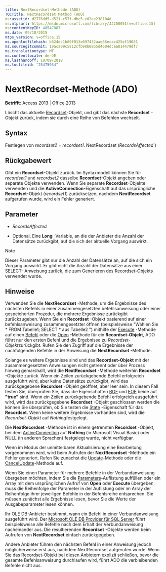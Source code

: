 ```yaml
---
title: NextRecordset-Methode (ADO)
TOCTitle: NextRecordset Method (ADO)
ms:assetid: d2776dd5-d521-c57f-dbe5-e02ee238104d
ms:mtpsurl: https://msdn.microsoft.com/library/JJ250051(v=office.15)
ms:contentKeyID: 48547887
ms.date: 09/18/2015
mtps_version: v=office.15
ms.openlocfilehash: b824dc1b00f913e097432aae65ecac425ef19031
ms.sourcegitcommit: 19aca09c5812cfb98b68b5d4604dcaa814479df7
ms.translationtype: MT
ms.contentlocale: de-DE
ms.lasthandoff: 10/09/2018
ms.locfileid: "25475934"
---
```

# <a name="nextrecordset-method-ado"></a>NextRecordset-Methode (ADO)


**Betrifft**: Access 2013 | Office 2013
 

Löscht das aktuelle [Recordset](recordset-object-ado.md)-Objekt, und gibt das nächste **Recordset** -Objekt zurück, indem sie durch eine Reihe von Befehlen wechselt.

## <a name="syntax"></a>Syntax

Festlegen von *recordset2* = *recordset1*. NextRecordset (*RecordsAffected* )

## <a name="return-value"></a>Rückgabewert

Gibt ein **Recordset**-Objekt zurück. Im Syntaxmodell können Sie für *recordset1* und *recordset2* dasselbe **Recordset**-Objekt angeben oder separate Objekte verwenden. Wenn Sie separate **Recordset**-Objekte verwenden und die **ActiveConnection**-Eigenschaft auf das ursprüngliche **Recordset**-Objekt (*recordset1*) zurücksetzen, nachdem **NextRecordset** aufgerufen wurde, wird ein Fehler generiert.

## <a name="parameters"></a>Parameter

- *RecordsAffected*

- Optional. Eine **Long** -Variable, an die der Anbieter die Anzahl der Datensätze zurückgibt, auf die sich der aktuelle Vorgang auswirkt.


> [!NOTE]
> <P>Dieser Parameter gibt nur die Anzahl der Datensätze an, auf die sich ein Vorgang auswirkt. Er gibt nicht die Anzahl der Datensätze aus einer SELECT- Anweisung zurück, die zum Generieren des Recordset-Objekts verwendet wurde.</P>



## <a name="remarks"></a>Hinweise

Verwenden Sie die **NextRecordset** -Methode, um die Ergebnisse des nächsten Befehls in einer zusammengesetzten befehlsanweisung oder einer gespeicherten Prozedur, die mehrere Ergebnisse zurückgibt zurückzugeben. Wenn Sie ein **Recordset** -Objekt basierend auf einer befehlsanweisung zusammengesetzter öffnen (beispielsweise "Wählen Sie \* FROM Tabelle1; SELECT \* aus Tabelle2 ") mithilfe der [Execute](https://msdn.microsoft.com/library/jj248785\(v=office.15\)) -Methode auf einen [Befehl](command-object-ado.md) oder die [Open](open-method-ado-recordset.md) -Methode für ein **Recordset-Objekt**, ADO führt nur den ersten Befehl und die Ergebnisse zu *Recordset-Objekt*zurückgibt. Rufen Sie den Zugriff auf die Ergebnisse der nachfolgenden Befehle in der Anweisung die **NextRecordset** -Methode.

Solange es weitere Ergebnisse sind und das **Recordset-Objekt** mit der zusammengesetzten Anweisungen nicht getrennt oder über Prozess hinweg gemarshallt, wird die **NextRecordset** -Methode weiterhin **Recordset** -Objekte zurück. Wenn ein Zeilen zurückgebende Befehl erfolgreich ausgeführt wird, aber keine Datensätze zurückgibt, wird das zurückgegebene **Recordset** -Objekt geöffnet, aber leer sein. In diesem Fall testen Sie, überprüfen Sie, dass die Eigenschaften [BOF](bof-eof-properties-ado.md) und [EOF](bof-eof-properties-ado.md) beide auf **"true"** sind. Wenn ein Zeilen zurückgebende Befehl erfolgreich ausgeführt wird, wird das zurückgegebene **Recordset** -Objekt geschlossen werden die können Sie überprüfen, ob Sie testen die [State](state-property-ado.md) -Eigenschaft für das **Recordset**. Wenn keine weitere Ergebnisse vorhanden sind, wird die *Recordset-Objekt* auf *Nothing*festgelegt.

Die **NextRecordset** -Methode ist in einem getrennten **Recordset** -Objekt, bei dem [ActiveConnection](activeconnection-property-ado.md) auf **Nothing** (in Microsoft Visual Basic) oder NULL (in anderen Sprachen) festgelegt wurde, nicht verfügbar.

Wenn im Modus der unmittelbaren Aktualisierung eine Bearbeitung vorgenommen wird, wird beim Aufrufen der **NextRecordset** -Methode ein Fehler generiert. Rufen Sie zunächst die [Update](update-method-ado.md)-Methode oder die [CancelUpdate](cancelupdate-method-ado.md)-Methode auf.

Wenn Sie einen Parameter für mehrere Befehle in der Verbundanweisung übergeben möchten, indem Sie die [Parameters](parameters-collection-ado.md)-Auflistung auffüllen oder ein Array mit dem ursprünglichen Aufruf von **Open** oder **Execute** übergeben, muss die Reihenfolge der Parameter in der Auflistung oder im Array der Reihenfolge ihrer jeweiligen Befehle in der Befehlsreihe entsprechen. Sie müssen zunächst alle Ergebnisse lesen, bevor Sie die Werte der Ausgabeparameter lesen können.

Ihr OLE DB-Anbieter bestimmt, wann ein Befehl in einer Verbundanweisung ausgeführt wird. Der [Microsoft OLE DB Provider für SQL Server](microsoft-ole-db-provider-for-sql-server.md) führt beispielsweise alle Befehle nach dem Erhalt der Verbundanweisung nacheinander aus. Die resultierenden **Recordset** -Objekte werden beim Aufrufen von **NextRecordset** einfach zurückgegeben.

Andere Anbieter führen den nächsten Befehl in einer Anweisung jedoch möglicherweise erst aus, nachdem NextRecordset aufgerufen wurde. Wenn Sie das Recordset-Objekt bei diesen Anbietern explizit schließen, bevor die gesamte Befehlsanweisung durchlaufen wird, führt ADO die verbleibenden Befehle nicht aus.

